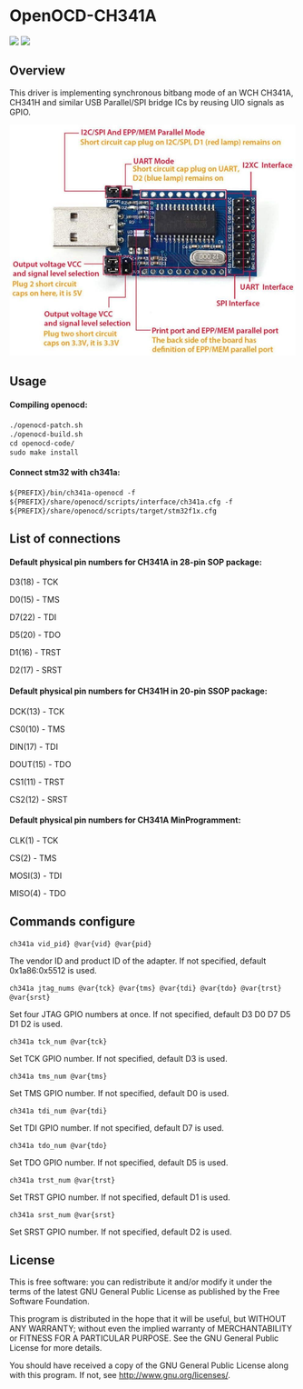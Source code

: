 # OpenOCD-CH341A

[![](https://img.shields.io/github/license/John-sanpe/openocd-ch341a-patch.svg)](https://github.com/John-sanpe/openocd-ch341a-patch/blob/master/COPYING)
![](https://visitor-badge.glitch.me/badge?page_id=OpenOCD-CH341A)

## Overview

This driver is implementing synchronous bitbang mode of an WCH CH341A, CH341H and similar USB Parallel/SPI bridge ICs by reusing UIO signals as GPIO.

![](doc/ch341a.png)

## Usage

#### Compiling openocd:

```
./openocd-patch.sh
./openocd-build.sh
cd openocd-code/
sudo make install
```

#### Connect stm32 with ch341a:

```
${PREFIX}/bin/ch341a-openocd -f ${PREFIX}/share/openocd/scripts/interface/ch341a.cfg -f ${PREFIX}/share/openocd/scripts/target/stm32f1x.cfg
```

## List of connections

#### Default physical pin numbers for CH341A in 28-pin SOP package:

D3(18) - TCK

D0(15) - TMS

D7(22) - TDI

D5(20) - TDO

D1(16) - TRST

D2(17) - SRST

#### Default physical pin numbers for CH341H in 20-pin SSOP package:

DCK(13) - TCK

CS0(10) - TMS

DIN(17) - TDI

DOUT(15) - TDO

CS1(11) - TRST

CS2(12) - SRST

#### Default physical pin numbers for CH341A MinProgramment:

CLK(1) - TCK

CS(2) - TMS

MOSI(3) - TDI

MISO(4) - TDO

## Commands configure

```
ch341a vid_pid} @var{vid} @var{pid}
```

The vendor ID and product ID of the adapter. If not specified, default 0x1a86:0x5512 is used.

```
ch341a jtag_nums @var{tck} @var{tms} @var{tdi} @var{tdo} @var{trst} @var{srst}
```

Set four JTAG GPIO numbers at once. If not specified, default D3 D0 D7 D5 D1 D2 is used.

```
ch341a tck_num @var{tck}
```

Set TCK GPIO number. If not specified, default D3 is used.

```
ch341a tms_num @var{tms}
```

Set TMS GPIO number. If not specified, default D0 is used.

```
ch341a tdi_num @var{tdi}
```

Set TDI GPIO number. If not specified, default D7 is used.

```
ch341a tdo_num @var{tdo}
```

Set TDO GPIO number. If not specified, default D5 is used.

```
ch341a trst_num @var{trst}
```

Set TRST GPIO number. If not specified, default D1 is used.

```
ch341a srst_num @var{srst}
```

Set SRST GPIO number. If not specified, default D2 is used.

## License

This is free software: you can redistribute it and/or modify it under the terms of the latest GNU General Public License as published by the Free Software Foundation.

This program is distributed in the hope that it will be useful, but WITHOUT ANY WARRANTY; without even the implied warranty of MERCHANTABILITY or FITNESS FOR A PARTICULAR PURPOSE. See the GNU General Public License for more details.

You should have received a copy of the GNU General Public License along with this program. If not, see http://www.gnu.org/licenses/.
